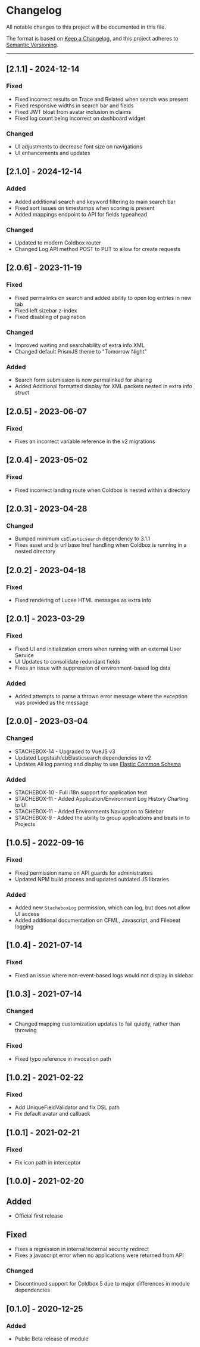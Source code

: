 # Changelog

All notable changes to this project will be documented in this file.

The format is based on [Keep a Changelog](https://keepachangelog.com/en/1.0.0/),
and this project adheres to [Semantic Versioning](https://semver.org/spec/v2.0.0.html).

----

## [2.1.1] - 2024-12-14

### Fixed

* Fixed incorrect results on Trace and Related when search was present
* Fixed responsive widths in search bar and fields
* Fixed JWT bloat from avatar inclusion in claims
* Fixed log count being incorrect on dashboard widget

### Changed

* UI adjustments to decrease font size on navigations
* UI enhancements and updates

## [2.1.0] - 2024-12-14

### Added

* Added additional search and keyword filtering to main search bar
* Fixed sort issues on timestamps when scoring is present
* Added mappings endpoint to API for fields typeahead

### Changed

* Updated to modern Coldbox router
* Changed Log API method POST to PUT to allow for create requests

## [2.0.6] - 2023-11-19

### Fixed
* Fixed permalinks on search and added ability to open log entries in new tab
* Fixed left sizebar z-index
* Fixed disabling of pagination

### Changed
* Improved waiting and searchability of extra info XML
* Changed default PrismJS theme to "Tomorrow Night"

### Added
* Search form submission is now permalinked for sharing
* Added Additional formatted display for XML packets nested in extra info struct

## [2.0.5] - 2023-06-07
### Fixed
* Fixes an incorrect variable reference in the v2 migrations
## [2.0.4] - 2023-05-02
### Fixed
* Fixed incorrect landing route when Coldbox is nested within a directory

## [2.0.3] - 2023-04-28
### Changed
* Bumped minimum `cbElasticsearch` dependency to 3.1.1
* Fixes asset and js url base href handling when Coldbox is running in a nested directory
## [2.0.2] - 2023-04-18
### Fixed
* Fixed rendering of Lucee HTML messages as extra info
## [2.0.1] - 2023-03-29
### Fixed
* Fixed UI and initialization errors when running with an external User Service
* UI Updates to consolidate redundant fields
* Fixes an issue with suppression of environment-based log data

### Added
* Added attempts to parse a thrown error message where the exception was provided as the message
## [2.0.0] - 2023-03-04
### Changed
- STACHEBOX-14 - Upgraded to VueJS v3
- Updated Logstash/cbElasticsearch dependencies to v2
- Updates All log parsing and display to use [Elastic Common Schema](https://www.elastic.co/guide/en/ecs/8.6/ecs-reference.html)
### Added
- STACHEBOX-10 - Full i18n support for application text
- STACHEBOX-11 - Added Application/Environment Log History Charting to UI
- STACHEBOX-11 - Added Environments Navigation to Sidebar
- STACHEBOX-9 - Added the ability to group applications and beats in to Projects

## [1.0.5] - 2022-09-16

### Fixed
- Fixed permission name on API guards for administrators
- Updated NPM build process and updated outdated JS libraries

### Added
- Added new `StacheboxLog` permission, which can log, but does not allow UI access
- Added additional documentation on CFML, Javascript, and Filebeat logging
## [1.0.4] - 2021-07-14

### Fixed
- Fixed an issue where non-event-based logs would not display in sidebar
## [1.0.3] - 2021-07-14

### Changed
- Changed mapping customization updates to fail quietly, rather than throwing
### Fixed
- Fixed typo reference in invocation path
## [1.0.2] - 2021-02-22

### Fixed
- Add UniqueFieldValidator and fix DSL path
- Fix default avatar and callback


## [1.0.1] - 2021-02-21

### Fixed
- Fix icon path in interceptor

## [1.0.0] - 2021-02-20

## Added
- Official first release
## Fixed
- Fixes a regression in internal/external security redirect
- Fixes a javascript error when no applications were returned from API
### Changed
- Discontinued support for Coldbox 5 due to major differences in module dependencies

## [0.1.0] - 2020-12-25

### Added
- Public Beta release of module


